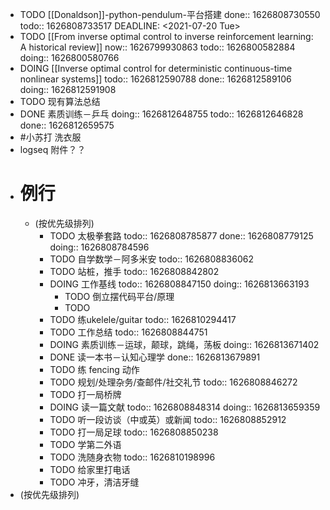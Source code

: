 - TODO [[Donaldson]]-python-pendulum-平台搭建 
  done:: 1626808730550
  todo:: 1626808733517
  DEADLINE: <2021-07-20 Tue>
- TODO [[From inverse optimal control to inverse reinforcement learning: A historical review]]
  now:: 1626799930863
  todo:: 1626800582884
  doing:: 1626800580766
- DOING [[Inverse optimal control for deterministic continuous-time nonlinear systems]]
  todo:: 1626812590788
  done:: 1626812589106
  doing:: 1626812591908
- TODO 现有算法总结
- DONE 素质训练－乒乓
  doing:: 1626812648755
  todo:: 1626812646828
  done:: 1626812659575
- #小苏打 洗衣服
- logseq 附件？？
- # 例行
	- (按优先级排列)
		- TODO 太极拳套路
		  todo:: 1626808785877
		  done:: 1626808779125
		  doing:: 1626808784596
		- TODO 自学数学－阿多米安
		  todo:: 1626808836062
		- TODO 站桩，推手
		  todo:: 1626808842802
		- DOING 工作基线
		  todo:: 1626808847150
		  doing:: 1626813663193
			- TODO 倒立摆代码平台/原理
			-
			  TODO
		- TODO 练ukelele/guitar
		  todo:: 1626810294417
		- TODO 工作总结
		  todo:: 1626808844751
		- DOING 素质训练－运球，颠球，跳绳，荡板
		  doing:: 1626813671402
		- DONE 读一本书－认知心理学
		  done:: 1626813679891
		- TODO 练 fencing 动作
		- TODO 规划/处理杂务/查邮件/社交礼节
		  todo:: 1626808846272
		- TODO 打一局桥牌
		- DOING 读一篇文献
		  todo:: 1626808848314
		  doing:: 1626813659359
		- TODO 听一段访谈（中或英）或新闻
		  todo:: 1626808852912
		- TODO 打一局足球
		  todo:: 1626808850238
		- TODO 学第二外语
		- TODO 洗随身衣物
		  todo:: 1626810198996
		- TODO 给家里打电话
		- TODO 冲牙，清洁牙缝
- (按优先级排列)